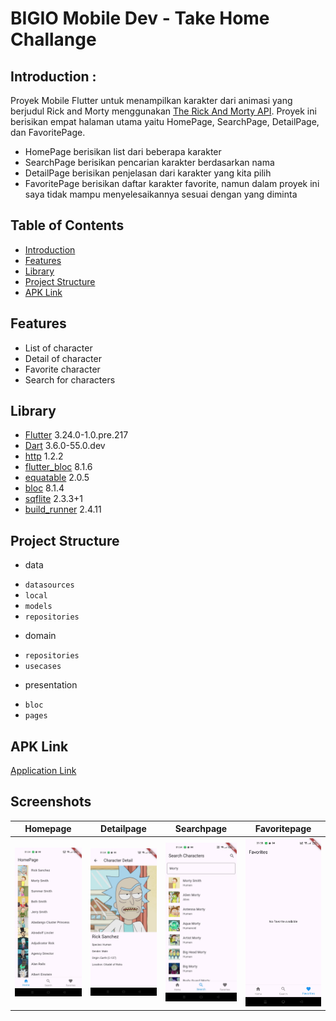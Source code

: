 # BIGIO Mobile Dev - Take Home Challange

## Introduction :
Proyek Mobile Flutter untuk menampilkan karakter dari animasi yang berjudul Rick and Morty menggunakan [The Rick And Morty API](https://rickandmortyapi.com/). Proyek ini berisikan empat halaman utama yaitu HomePage, SearchPage, DetailPage, dan FavoritePage. 
- HomePage berisikan list dari beberapa karakter
- SearchPage berisikan  pencarian karakter berdasarkan nama
- DetailPage berisikan penjelasan dari karakter yang kita pilih
- FavoritePage berisikan daftar karakter favorite, namun dalam proyek ini saya tidak mampu menyelesaikannya sesuai dengan yang diminta

## Table of Contents
- [Introduction](#Introduction)
- [Features](#Features)
- [Library](#Library)
- [Project Structure](#ProjectStructure)
- [APK Link](#APKLink)

## Features
- List of character
- Detail of character
- Favorite character
- Search for characters

## Library
- [Flutter](https://flutter.dev/) 3.24.0-1.0.pre.217
- [Dart](https://dart.dev/) 3.6.0-55.0.dev
- [http](https://pub.dev/packages/http) 1.2.2
- [flutter_bloc](https://pub.dev/packages/flutter_bloc) 8.1.6
- [equatable](https://pub.dev/packages/equatable) 2.0.5
- [bloc](https://pub.dev/packages/bloc) 8.1.4
- [sqflite](https://pub.dev/packages/sqflite) 2.3.3+1
- [build_runner](https://pub.dev/packages/build_runner) 2.4.11

## Project Structure
- data
* `datasources`
* `local`
* `models`
* `repositories`
- domain 
* `repositories`
* `usecases`
- presentation
* `bloc`
* `pages`

## APK Link
[Application Link](https://drive.google.com/drive/folders/1f9UF6EfOe0kQXGD-TJ7apM0oWBNtI5Kn?usp=sharing)

## Screenshots
| Homepage | Detailpage | Searchpage | Favoritepage |
| -------- | ---------- | ---------- | ------------ |
| ![image](./screenshots/homepage01.jpg) | ![image](./screenshots/detailpage02.jpg) | ![image](./screenshots/searchpage03.jpg) | ![image](./screenshots/favoritepage04.jpg) |
